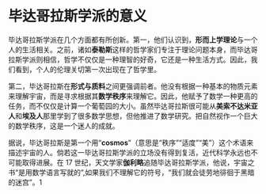 # 毕达哥拉斯学派的意义

毕达哥拉斯学派在几个方面都有所创新。第一，他们认识到，**形而上学理论**与一个人的生活相关。之前，诸如**泰勒斯**这样的哲学家们专注于理论问题本身，而毕达哥拉斯学派则相信，哲学不仅仅是一种理智的好奇，它还是一种生活方式。因此，我们看到，个人的伦理关切第一次出现在了哲学里。

第二，毕达哥拉斯在**形式与质料**之间更强调前者。他没有根据一种基本的物质元素来理解宇宙，而是寻求根据其**数学秩序**来理解它。因此，他赋予了数学一种更高的任务，而不仅仅是计算一个葡萄园的大小。虽然毕达哥拉斯很可能从**美索不达米亚人**和**埃及人**那里学到了很多数学思想，但他推进了数学研究。把自然视作一个巨大的数学秩序，这是一个迷人的成就。

据说，毕达哥拉斯是第一个用“**cosmos**”（意思是“秩序”“适度”“美”）这个术语来描述宇宙的人。倘若这一毕达哥拉斯学派的立场没有得到复活，近代科学永远也不可能取得进展。在 17 世纪，天文学家**伽利略**追随毕达哥拉斯学派，他说，宇宙之书“是用数学语言写就的”,如果我们不理解它的符号，“我们就会徒劳地徘徊于黑暗的迷宫”。1